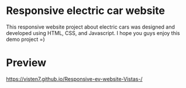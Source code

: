 # Responsive electric car website
This responsive website project about electric cars was designed and developed using HTML, CSS, and Javascript.
I hope you guys enjoy this demo project =)
# Preview
https://visten7.github.io/Responsive-ev-website-Vistas-/

